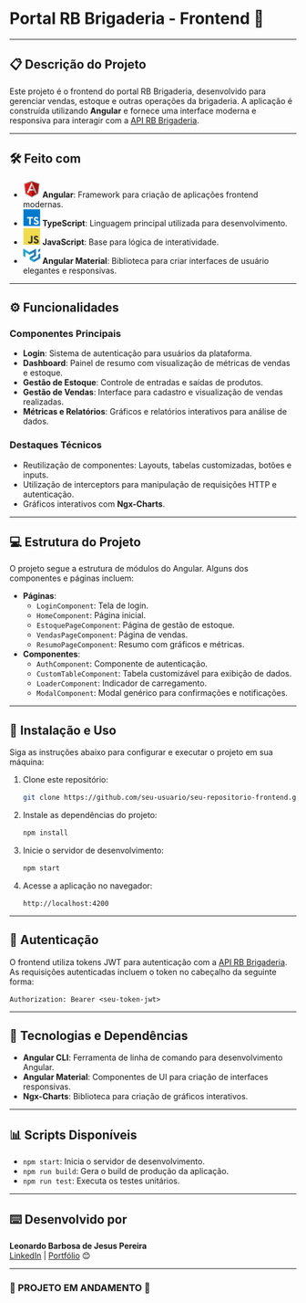 
# Portal RB Brigaderia - Frontend 🍫

---

## 📋 Descrição do Projeto

Este projeto é o frontend do portal RB Brigaderia, desenvolvido para gerenciar vendas, estoque e outras operações da brigaderia. A aplicação é construída utilizando **Angular** e fornece uma interface moderna e responsiva para interagir com a [API RB Brigaderia](https://github.com/seu-usuario/seu-repositorio-api).

---

## 🛠️ Feito com

- <img src="https://raw.githubusercontent.com/devicons/devicon/master/icons/angularjs/angularjs-original.svg" alt="logo_angular" width="30"/> **Angular**: Framework para criação de aplicações frontend modernas.
- <img src="https://raw.githubusercontent.com/devicons/devicon/master/icons/typescript/typescript-original.svg" alt="logo_typescript" width="30"/> **TypeScript**: Linguagem principal utilizada para desenvolvimento.
- <img src="https://raw.githubusercontent.com/devicons/devicon/master/icons/javascript/javascript-original.svg" alt="logo_javascript" width="30"/> **JavaScript**: Base para lógica de interatividade.
- <img src="https://raw.githubusercontent.com/devicons/devicon/master/icons/materialui/materialui-original.svg" alt="logo_material" width="30"/> **Angular Material**: Biblioteca para criar interfaces de usuário elegantes e responsivas.

---

## ⚙️ Funcionalidades

### Componentes Principais
- **Login**: Sistema de autenticação para usuários da plataforma.
- **Dashboard**: Painel de resumo com visualização de métricas de vendas e estoque.
- **Gestão de Estoque**: Controle de entradas e saídas de produtos.
- **Gestão de Vendas**: Interface para cadastro e visualização de vendas realizadas.
- **Métricas e Relatórios**: Gráficos e relatórios interativos para análise de dados.

### Destaques Técnicos
- Reutilização de componentes: Layouts, tabelas customizadas, botões e inputs.
- Utilização de interceptors para manipulação de requisições HTTP e autenticação.
- Gráficos interativos com **Ngx-Charts**.

---

## 💻 Estrutura do Projeto

O projeto segue a estrutura de módulos do Angular. Alguns dos componentes e páginas incluem:
- **Páginas**:
  - `LoginComponent`: Tela de login.
  - `HomeComponent`: Página inicial.
  - `EstoquePageComponent`: Página de gestão de estoque.
  - `VendasPageComponent`: Página de vendas.
  - `ResumoPageComponent`: Resumo com gráficos e métricas.
- **Componentes**:
  - `AuthComponent`: Componente de autenticação.
  - `CustomTableComponent`: Tabela customizável para exibição de dados.
  - `LoaderComponent`: Indicador de carregamento.
  - `ModalComponent`: Modal genérico para confirmações e notificações.

---

## :electric_plug: Instalação e Uso

Siga as instruções abaixo para configurar e executar o projeto em sua máquina:

1. Clone este repositório:
   ```bash
   git clone https://github.com/seu-usuario/seu-repositorio-frontend.git
   ```

2. Instale as dependências do projeto:
   ```bash
   npm install
   ```

3. Inicie o servidor de desenvolvimento:
   ```bash
   npm start
   ```

4. Acesse a aplicação no navegador:
   ```
   http://localhost:4200
   ```

---

## 🔐 Autenticação

O frontend utiliza tokens JWT para autenticação com a [API RB Brigaderia](https://github.com/seu-usuario/seu-repositorio-api). As requisições autenticadas incluem o token no cabeçalho da seguinte forma:
```
Authorization: Bearer <seu-token-jwt>
```

---

## :link: Tecnologias e Dependências

- **Angular CLI**: Ferramenta de linha de comando para desenvolvimento Angular.
- **Angular Material**: Componentes de UI para criação de interfaces responsivas.
- **Ngx-Charts**: Biblioteca para criação de gráficos interativos.

---

## 📊 Scripts Disponíveis

- `npm start`: Inicia o servidor de desenvolvimento.
- `npm run build`: Gera o build de produção da aplicação.
- `npm run test`: Executa os testes unitários.

---

## ⌨️ Desenvolvido por

**Leonardo Barbosa de Jesus Pereira**  
[LinkedIn](https://www.linkedin.com/in/leonardojpereira) | [Portfólio](https://leonardobarbosaportfolio.netlify.app/) 😊

---

### :construction: PROJETO EM ANDAMENTO :construction:
